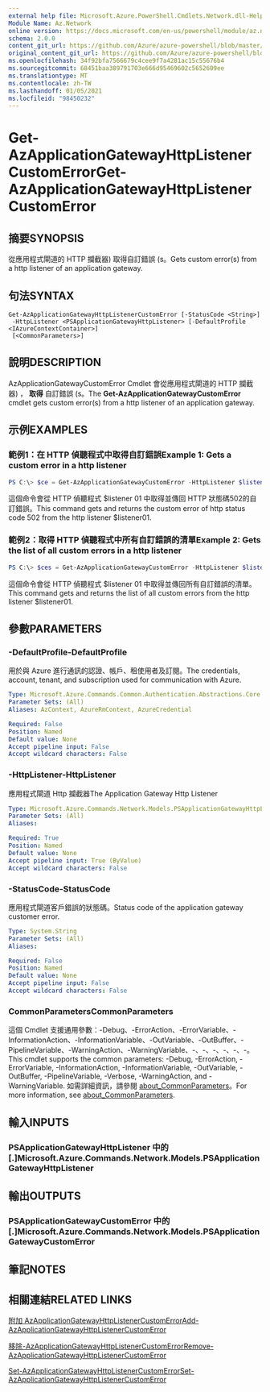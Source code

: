 ```yaml
---
external help file: Microsoft.Azure.PowerShell.Cmdlets.Network.dll-Help.xml
Module Name: Az.Network
online version: https://docs.microsoft.com/en-us/powershell/module/az.network/get-azapplicationgatewayhttplistenercustomerror
schema: 2.0.0
content_git_url: https://github.com/Azure/azure-powershell/blob/master/src/Network/Network/help/Get-AzApplicationGatewayHttpListenerCustomError.md
original_content_git_url: https://github.com/Azure/azure-powershell/blob/master/src/Network/Network/help/Get-AzApplicationGatewayHttpListenerCustomError.md
ms.openlocfilehash: 34f92bfa7566679c4cee9f7a4281ac15c55676b4
ms.sourcegitcommit: 68451baa389791703e666d95469602c5652609ee
ms.translationtype: MT
ms.contentlocale: zh-TW
ms.lasthandoff: 01/05/2021
ms.locfileid: "98450232"
---
```

# <span data-ttu-id="1edc0-101">Get-AzApplicationGatewayHttpListenerCustomError</span><span class="sxs-lookup"><span data-stu-id="1edc0-101">Get-AzApplicationGatewayHttpListenerCustomError</span></span>

## <span data-ttu-id="1edc0-102">摘要</span><span class="sxs-lookup"><span data-stu-id="1edc0-102">SYNOPSIS</span></span>
<span data-ttu-id="1edc0-103">從應用程式閘道的 HTTP 攔截器) 取得自訂錯誤 (s。</span><span class="sxs-lookup"><span data-stu-id="1edc0-103">Gets custom error(s) from a http listener of an application gateway.</span></span>

## <span data-ttu-id="1edc0-104">句法</span><span class="sxs-lookup"><span data-stu-id="1edc0-104">SYNTAX</span></span>

```
Get-AzApplicationGatewayHttpListenerCustomError [-StatusCode <String>]
 -HttpListener <PSApplicationGatewayHttpListener> [-DefaultProfile <IAzureContextContainer>]
 [<CommonParameters>]
```

## <span data-ttu-id="1edc0-105">說明</span><span class="sxs-lookup"><span data-stu-id="1edc0-105">DESCRIPTION</span></span>
<span data-ttu-id="1edc0-106">AzApplicationGatewayCustomError Cmdlet 會從應用程式閘道的 HTTP 攔截器) ， **取得** 自訂錯誤 (s。</span><span class="sxs-lookup"><span data-stu-id="1edc0-106">The **Get-AzApplicationGatewayCustomError** cmdlet gets custom error(s) from a http listener of an application gateway.</span></span>

## <span data-ttu-id="1edc0-107">示例</span><span class="sxs-lookup"><span data-stu-id="1edc0-107">EXAMPLES</span></span>

### <span data-ttu-id="1edc0-108">範例1：在 HTTP 偵聽程式中取得自訂錯誤</span><span class="sxs-lookup"><span data-stu-id="1edc0-108">Example 1: Gets a custom error in a http listener</span></span>
```powershell
PS C:\> $ce = Get-AzApplicationGatewayCustomError -HttpListener $listener01 -StatusCode HttpStatus502
```

<span data-ttu-id="1edc0-109">這個命令會從 HTTP 偵聽程式 $listener 01 中取得並傳回 HTTP 狀態碼502的自訂錯誤。</span><span class="sxs-lookup"><span data-stu-id="1edc0-109">This command gets and returns the custom error of http status code 502 from the http listener $listener01.</span></span>

### <span data-ttu-id="1edc0-110">範例2：取得 HTTP 偵聽程式中所有自訂錯誤的清單</span><span class="sxs-lookup"><span data-stu-id="1edc0-110">Example 2: Gets the list of all custom errors in a http listener</span></span>
```powershell
PS C:\> $ces = Get-AzApplicationGatewayCustomError -HttpListener $listener01
```

<span data-ttu-id="1edc0-111">這個命令會從 HTTP 偵聽程式 $listener 01 中取得並傳回所有自訂錯誤的清單。</span><span class="sxs-lookup"><span data-stu-id="1edc0-111">This command gets and returns the list of all custom errors from the http listener $listener01.</span></span>

## <span data-ttu-id="1edc0-112">參數</span><span class="sxs-lookup"><span data-stu-id="1edc0-112">PARAMETERS</span></span>

### <span data-ttu-id="1edc0-113">-DefaultProfile</span><span class="sxs-lookup"><span data-stu-id="1edc0-113">-DefaultProfile</span></span>
<span data-ttu-id="1edc0-114">用於與 Azure 進行通訊的認證、帳戶、租使用者及訂閱。</span><span class="sxs-lookup"><span data-stu-id="1edc0-114">The credentials, account, tenant, and subscription used for communication with Azure.</span></span>

```yaml
Type: Microsoft.Azure.Commands.Common.Authentication.Abstractions.Core.IAzureContextContainer
Parameter Sets: (All)
Aliases: AzContext, AzureRmContext, AzureCredential

Required: False
Position: Named
Default value: None
Accept pipeline input: False
Accept wildcard characters: False
```

### <span data-ttu-id="1edc0-115">-HttpListener</span><span class="sxs-lookup"><span data-stu-id="1edc0-115">-HttpListener</span></span>
<span data-ttu-id="1edc0-116">應用程式閘道 Http 攔截器</span><span class="sxs-lookup"><span data-stu-id="1edc0-116">The Application Gateway Http Listener</span></span>

```yaml
Type: Microsoft.Azure.Commands.Network.Models.PSApplicationGatewayHttpListener
Parameter Sets: (All)
Aliases:

Required: True
Position: Named
Default value: None
Accept pipeline input: True (ByValue)
Accept wildcard characters: False
```

### <span data-ttu-id="1edc0-117">-StatusCode</span><span class="sxs-lookup"><span data-stu-id="1edc0-117">-StatusCode</span></span>
<span data-ttu-id="1edc0-118">應用程式閘道客戶錯誤的狀態碼。</span><span class="sxs-lookup"><span data-stu-id="1edc0-118">Status code of the application gateway customer error.</span></span>

```yaml
Type: System.String
Parameter Sets: (All)
Aliases:

Required: False
Position: Named
Default value: None
Accept pipeline input: False
Accept wildcard characters: False
```

### <span data-ttu-id="1edc0-119">CommonParameters</span><span class="sxs-lookup"><span data-stu-id="1edc0-119">CommonParameters</span></span>
<span data-ttu-id="1edc0-120">這個 Cmdlet 支援通用參數：-Debug、-ErrorAction、-ErrorVariable、-InformationAction、-InformationVariable、-OutVariable、-OutBuffer、-PipelineVariable、-WarningAction、-WarningVariable、-、-、-、-、-、-。</span><span class="sxs-lookup"><span data-stu-id="1edc0-120">This cmdlet supports the common parameters: -Debug, -ErrorAction, -ErrorVariable, -InformationAction, -InformationVariable, -OutVariable, -OutBuffer, -PipelineVariable, -Verbose, -WarningAction, and -WarningVariable.</span></span> <span data-ttu-id="1edc0-121">如需詳細資訊，請參閱 [about_CommonParameters](http://go.microsoft.com/fwlink/?LinkID=113216)。</span><span class="sxs-lookup"><span data-stu-id="1edc0-121">For more information, see [about_CommonParameters](http://go.microsoft.com/fwlink/?LinkID=113216).</span></span>

## <span data-ttu-id="1edc0-122">輸入</span><span class="sxs-lookup"><span data-stu-id="1edc0-122">INPUTS</span></span>

### <span data-ttu-id="1edc0-123">PSApplicationGatewayHttpListener 中的 [.]</span><span class="sxs-lookup"><span data-stu-id="1edc0-123">Microsoft.Azure.Commands.Network.Models.PSApplicationGatewayHttpListener</span></span>

## <span data-ttu-id="1edc0-124">輸出</span><span class="sxs-lookup"><span data-stu-id="1edc0-124">OUTPUTS</span></span>

### <span data-ttu-id="1edc0-125">PSApplicationGatewayCustomError 中的 [.]</span><span class="sxs-lookup"><span data-stu-id="1edc0-125">Microsoft.Azure.Commands.Network.Models.PSApplicationGatewayCustomError</span></span>

## <span data-ttu-id="1edc0-126">筆記</span><span class="sxs-lookup"><span data-stu-id="1edc0-126">NOTES</span></span>

## <span data-ttu-id="1edc0-127">相關連結</span><span class="sxs-lookup"><span data-stu-id="1edc0-127">RELATED LINKS</span></span>

[<span data-ttu-id="1edc0-128">附加 AzApplicationGatewayHttpListenerCustomError</span><span class="sxs-lookup"><span data-stu-id="1edc0-128">Add-AzApplicationGatewayHttpListenerCustomError</span></span>](./Add-AzApplicationGatewayHttpListenerCustomError.md)

[<span data-ttu-id="1edc0-129">移除-AzApplicationGatewayHttpListenerCustomError</span><span class="sxs-lookup"><span data-stu-id="1edc0-129">Remove-AzApplicationGatewayHttpListenerCustomError</span></span>](./Remove-AzApplicationGatewayHttpListenerCustomError.md)

[<span data-ttu-id="1edc0-130">Set-AzApplicationGatewayHttpListenerCustomError</span><span class="sxs-lookup"><span data-stu-id="1edc0-130">Set-AzApplicationGatewayHttpListenerCustomError</span></span>](./Set-AzApplicationGatewayHttpListenerCustomError.md)
